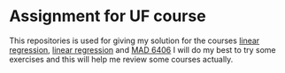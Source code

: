 # Assignment for UF course
This repositories is used for giving my solution for the courses [linear regression](1_linear_regression/README.md), [linear regression](1_linear_regression/README.md) and [MAD 6406](https://people.clas.ufl.edu/chunmei-wang/courses/) I will do my best to try some exercises and  this will help me review some courses actually.

